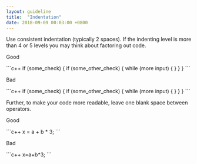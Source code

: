 ```yaml
---
layout: guideline
title:  "Indentation"
date: 2018-09-09 00:03:00 +0800
---
```


Use consistent indentation (typically 2 spaces).
If the indenting level is more than 4 or 5 levels you may think about factoring out code.

<p class="s-tag-caption do">Good</p>
```c++
if (some_check) {
  if (some_other_check) {
    while (more input) {
    }
  }
}
```

<p class="s-tag-caption dont">Bad</p>
```c++
if (some_check) {
if (some_other_check) {
while (more input) {
}
}
}
```

Further, to make your code more readable, leave one blank space between operators.

<p class="s-tag-caption do">Good</p>
```c++
x = a + b * 3;
```

<p class="s-tag-caption dont">Bad</p>
```c++
x=a+b*3;
```
